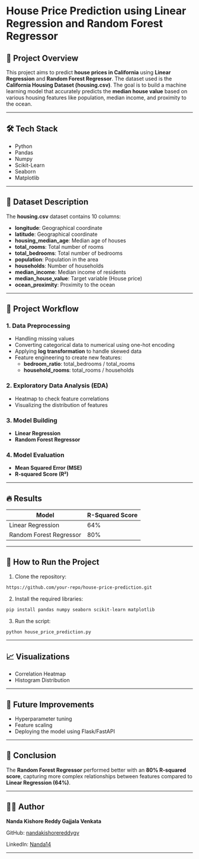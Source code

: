# House Price Prediction using Linear Regression and Random Forest Regressor

## 📌 Project Overview
This project aims to predict **house prices in California** using **Linear Regression** and **Random Forest Regressor**. The dataset used is the **California Housing Dataset (housing.csv)**. The goal is to build a machine learning model that accurately predicts the **median house value** based on various housing features like population, median income, and proximity to the ocean.

---

## 🛠️ Tech Stack
- Python
- Pandas
- Numpy
- Scikit-Learn
- Seaborn
- Matplotlib

---

## 📂 Dataset Description
The **housing.csv** dataset contains 10 columns:
- **longitude**: Geographical coordinate
- **latitude**: Geographical coordinate
- **housing_median_age**: Median age of houses
- **total_rooms**: Total number of rooms
- **total_bedrooms**: Total number of bedrooms
- **population**: Population in the area
- **households**: Number of households
- **median_income**: Median income of residents
- **median_house_value**: Target variable (House price)
- **ocean_proximity**: Proximity to the ocean

---

## 🏁 Project Workflow

### 1. Data Preprocessing
- Handling missing values
- Converting categorical data to numerical using one-hot encoding
- Applying **log transformation** to handle skewed data
- Feature engineering to create new features:
  - **bedroom_ratio**: total_bedrooms / total_rooms
  - **household_rooms**: total_rooms / households

### 2. Exploratory Data Analysis (EDA)
- Heatmap to check feature correlations
- Visualizing the distribution of features

### 3. Model Building
- **Linear Regression**
- **Random Forest Regressor**

### 4. Model Evaluation
- **Mean Squared Error (MSE)**
- **R-squared Score (R²)**

---

## 🔥 Results
| Model                 | R-Squared Score |
|----------------|------------------|
| Linear Regression | 64%          |
| Random Forest Regressor | 80%          |

---

## 📖 How to Run the Project
1. Clone the repository:
```bash
https://github.com/your-repo/house-price-prediction.git
```
2. Install the required libraries:
```bash
pip install pandas numpy seaborn scikit-learn matplotlib
```
3. Run the script:
```bash
python house_price_prediction.py
```

---

## 📈 Visualizations
- Correlation Heatmap
- Histogram Distribution

---

## 🧐 Future Improvements
- Hyperparameter tuning
- Feature scaling
- Deploying the model using Flask/FastAPI

---

## 🎯 Conclusion
The **Random Forest Regressor** performed better with an **80% R-squared score**, capturing more complex relationships between features compared to **Linear Regression (64%)**.

---

## 👨‍💻 Author
**Nanda Kishore Reddy Gajjala Venkata**

GitHub: [nandakishorereddygv](https://github.com/nandakishorereddygv)

LinkedIn: [Nanda14](https://linkedin.com/in/Nanda14)

---

